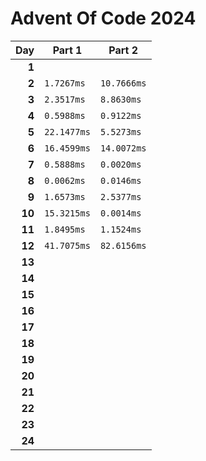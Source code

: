 # Advent Of Code 2024

<!-- begin performance table -->
| Day | Part 1 | Part 2 |
| -: | - | - |
| **1** |  |  |
| **2** | `1.7267ms` | `10.7666ms` |
| **3** | `2.3517ms` | `8.8630ms` |
| **4** | `0.5988ms` | `0.9122ms` |
| **5** | `22.1477ms` | `5.5273ms` |
| **6** | `16.4599ms` | `14.0072ms` |
| **7** | `0.5888ms` | `0.0020ms` |
| **8** | `0.0062ms` | `0.0146ms` |
| **9** | `1.6573ms` | `2.5377ms` |
| **10** | `15.3215ms` | `0.0014ms` |
| **11** | `1.8495ms` | `1.1524ms` |
| **12** | `41.7075ms` | `82.6156ms` |
| **13** |  |  |
| **14** |  |  |
| **15** |  |  |
| **16** |  |  |
| **17** |  |  |
| **18** |  |  |
| **19** |  |  |
| **20** |  |  |
| **21** |  |  |
| **22** |  |  |
| **23** |  |  |
| **24** |  |  |
<!-- end performance table -->
